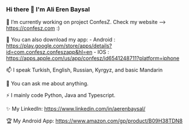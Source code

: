### Hi there 👋 I'm Ali Eren Baysal

<!--
**AerenN/AerenN** is a ✨ _special_ ✨ repository because its `README.md` (this file) appears on your GitHub profile.

Here are some ideas to get you started:
-->
 🔭 I’m currently working on project ConfesZ. Check my website --> https://confesz.com :)
 
 🤖 You can also download my app:
    - Android : https://play.google.com/store/apps/details?id=com.confesz.confeszapp&hl=en
    - IOS : https://apps.apple.com/us/app/confesz/id6541248711?platform=iphone
 
 📫 I speak Turkish, English, Russian, Kyrgyz, and basic Mandarin
 
 💬 You can ask me about anything.
 
 ⚡ I mainly code Python, Java and Typescript.
 
 ✨ My LinkedIn: https://www.linkedin.com/in/aerenbaysal/ 

 🏆 My Android App: https://www.amazon.com/gp/product/B09H38TDN8
